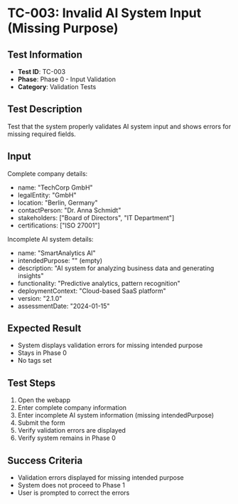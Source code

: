 # TC-003: Invalid AI System Input (Missing Purpose)

## Test Information
- **Test ID**: TC-003
- **Phase**: Phase 0 - Input Validation
- **Category**: Validation Tests

## Test Description
Test that the system properly validates AI system input and shows errors for missing required fields.

## Input
Complete company details:
- name: "TechCorp GmbH"
- legalEntity: "GmbH"
- location: "Berlin, Germany"
- contactPerson: "Dr. Anna Schmidt"
- stakeholders: ["Board of Directors", "IT Department"]
- certifications: ["ISO 27001"]

Incomplete AI system details:
- name: "SmartAnalytics AI"
- intendedPurpose: "" (empty)
- description: "AI system for analyzing business data and generating insights"
- functionality: "Predictive analytics, pattern recognition"
- deploymentContext: "Cloud-based SaaS platform"
- version: "2.1.0"
- assessmentDate: "2024-01-15"

## Expected Result
- System displays validation errors for missing intended purpose
- Stays in Phase 0
- No tags set

## Test Steps
1. Open the webapp
2. Enter complete company information
3. Enter incomplete AI system information (missing intendedPurpose)
4. Submit the form
5. Verify validation errors are displayed
6. Verify system remains in Phase 0

## Success Criteria
- Validation errors displayed for missing intended purpose
- System does not proceed to Phase 1
- User is prompted to correct the errors 